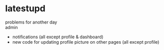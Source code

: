 # latestupd
problems for another day  
admin
- notifications (all except profile & dashboard)
- new code for updating profile picture on other pages (all except profile)
